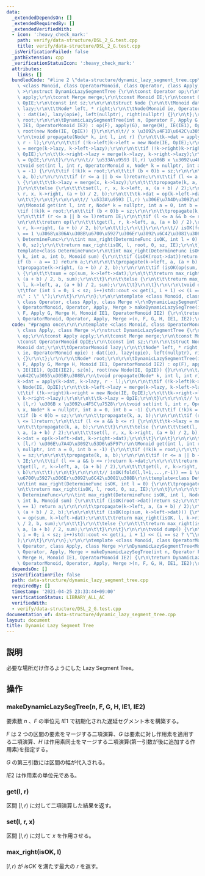 ```yaml
---
data:
  _extendedDependsOn: []
  _extendedRequiredBy: []
  _extendedVerifiedWith:
  - icon: ':heavy_check_mark:'
    path: verify/data-structure/DSL_2_G.test.cpp
    title: verify/data-structure/DSL_2_G.test.cpp
  _isVerificationFailed: false
  _pathExtension: cpp
  _verificationStatusIcon: ':heavy_check_mark:'
  attributes:
    links: []
  bundledCode: "#line 2 \"data-structure/dynamic_lazy_segment_tree.cpp\"\n\r\ntemplate\
    \ <class Monoid, class OperatorMonoid, class Operator, class Apply, class Merge\
    \ >\r\nstruct DynamicLazySegmentTree {\r\n\tconst Operator op;\r\n\tconst Apply\
    \ apply;\r\n\tconst Merge merge;\r\n\tconst Monoid IE;\r\n\tconst OperatorMonoid\
    \ OpIE;\r\n\tconst int sz;\r\n\r\n\tstruct Node {\r\n\t\tMonoid dat;\r\n\t\tOperatorMonoid\
    \ lazy;\r\n\t\tNode* left, * right;\r\n\t\tNode(Monoid ie, OperatorMonoid opie)\
    \ : dat(ie), lazy(opie), left(nullptr), right(nullptr) {}\r\n\t};\r\n\r\n\tNode*\
    \ root;\r\n\r\n\tDynamicLazySegmentTree(int n, Operator F, Apply G, Merge H, Monoid\
    \ IE1, OperatorMonoid IE2) : op(F), apply(G), merge(H), IE(IE1), OpIE(IE2), sz(n),\
    \ root(new Node(IE, OpIE)) {}\r\n\r\n\t// x \u3092\u4F1D\u642C\u3055\u305B\u308B\
    \r\n\tvoid propagate(Node* k, int l, int r) {\r\n\t\tk->dat = apply(k->dat, k->lazy,\
    \ r - l);\r\n\r\n\t\tif (!k->left)k->left = new Node(IE, OpIE);\r\n\t\tk->left->lazy\
    \ = merge(k->lazy, k->left->lazy);\r\n\r\n\t\tif (!k->right)k->right = new Node(IE,\
    \ OpIE);\r\n\t\tk->right->lazy = merge(k->lazy, k->right->lazy);\r\n\r\n\t\tk->lazy\
    \ = OpIE;\r\n\t}\r\n\r\n\t// \u533A\u9593 [l,r) \u306B x \u3092\u4F5C\u7528\r\n\
    \tvoid set(int l, int r, OperatorMonoid x, Node* k = nullptr, int a = 0, int b\
    \ = -1) {\r\n\t\tif (!k)k = root;\r\n\t\tif (b < 0)b = sz;\r\n\r\n\t\tpropagate(k,\
    \ a, b);\r\n\r\n\t\tif (r <= a || b <= l)return;\r\n\t\tif (l <= a && b <= r)\
    \ {\r\n\t\t\tk->lazy = merge(x, k->lazy);\r\n\t\t\tpropagate(k, a, b);\r\n\t\t\
    }\r\n\t\telse {\r\n\t\t\tset(l, r, x, k->left, a, (a + b) / 2);\r\n\t\t\tset(l,\
    \ r, x, k->right, (a + b) / 2, b);\r\n\t\t\tk->dat = op(k->left->dat, k->right->dat);\r\
    \n\t\t}\r\n\t}\r\n\r\n\t// \u533A\u9593 [l,r) \u306E\u7A4D\u3092\u53D6\u5F97\r\
    \n\tMonoid get(int l, int r, Node* k = nullptr, int a = 0, int b = -1) {\r\n\t\
    \tif (!k)k = root;\r\n\t\tif (b < 0)b = sz;\r\n\r\n\t\tpropagate(k, a, b);\r\n\
    \r\n\t\tif (r <= a || b <= l)return IE;\r\n\t\tif (l <= a && b <= r)return k->dat;\r\
    \n\r\n\t\treturn op(\r\n\t\t\tget(l, r, k->left, a, (a + b) / 2),\r\n\t\t\tget(l,\
    \ r, k->right, (a + b) / 2, b)\r\n\t\t);\r\n\t}\r\n\r\n\t// isOK(fold(l,l+1,...,r-1))\
    \ == 1 \u3068\u306A\u308B\u6700\u5927\u306Er\u3092\u6C42\u3081\u308B\r\n\ttemplate<class\
    \ DetermineFunc>\r\n\tint max_right(DetermineFunc isOK, int l = 0) {\r\n\t\tpropagate(root,\
    \ 0, sz);\r\n\t\treturn max_right(isOK, l, root, 0, sz, IE);\r\n\t}\r\n\r\n\t\
    template<class DetermineFunc>\r\n\tint max_right(DetermineFunc isOK, int l, Node*\
    \ k, int a, int b, Monoid sum) {\r\n\t\tif (isOK(root->dat))return sz;\r\n\t\t\
    if (b - a == 1) return a;\r\n\r\n\t\tpropagate(k->left, a, (a + b) / 2);\r\n\t\
    \tpropagate(k->right, (a + b) / 2, b);\r\n\r\n\t\tif (isOK(op(sum, k->left->dat)))\
    \ {\r\n\t\t\tsum = op(sum, k->left->dat);\r\n\t\t\treturn max_right(isOK, l, k->right,\
    \ (a + b) / 2, b, sum);\r\n\t\t}\r\n\t\telse {\r\n\t\t\treturn max_right(isOK,\
    \ l, k->left, a, (a + b) / 2, sum);\r\n\t\t}\r\n\t}\r\n\r\n\tvoid dump() {\r\n\
    \t\tfor (int i = 0; i < sz; i++)std::cout << get(i, i + 1) << (i == sz ? \"\\\
    n\" : \" \");\r\n\t}\r\n\r\n};\r\n\r\ntemplate <class Monoid, class OperatorMonoid,\
    \ class Operator, class Apply, class Merge >\r\nDynamicLazySegmentTree<Monoid,\
    \ OperatorMonoid, Operator, Apply, Merge > makeDynamicLazySegTree(int n, Operator\
    \ F, Apply G, Merge H, Monoid IE1, OperatorMonoid IE2) {\r\n\treturn DynamicLazySegmentTree<Monoid,\
    \ OperatorMonoid, Operator, Apply, Merge >(n, F, G, H, IE1, IE2);\r\n}\r\n"
  code: "#pragma once\r\n\r\ntemplate <class Monoid, class OperatorMonoid, class Operator,\
    \ class Apply, class Merge >\r\nstruct DynamicLazySegmentTree {\r\n\tconst Operator\
    \ op;\r\n\tconst Apply apply;\r\n\tconst Merge merge;\r\n\tconst Monoid IE;\r\n\
    \tconst OperatorMonoid OpIE;\r\n\tconst int sz;\r\n\r\n\tstruct Node {\r\n\t\t\
    Monoid dat;\r\n\t\tOperatorMonoid lazy;\r\n\t\tNode* left, * right;\r\n\t\tNode(Monoid\
    \ ie, OperatorMonoid opie) : dat(ie), lazy(opie), left(nullptr), right(nullptr)\
    \ {}\r\n\t};\r\n\r\n\tNode* root;\r\n\r\n\tDynamicLazySegmentTree(int n, Operator\
    \ F, Apply G, Merge H, Monoid IE1, OperatorMonoid IE2) : op(F), apply(G), merge(H),\
    \ IE(IE1), OpIE(IE2), sz(n), root(new Node(IE, OpIE)) {}\r\n\r\n\t// x \u3092\u4F1D\
    \u642C\u3055\u305B\u308B\r\n\tvoid propagate(Node* k, int l, int r) {\r\n\t\t\
    k->dat = apply(k->dat, k->lazy, r - l);\r\n\r\n\t\tif (!k->left)k->left = new\
    \ Node(IE, OpIE);\r\n\t\tk->left->lazy = merge(k->lazy, k->left->lazy);\r\n\r\n\
    \t\tif (!k->right)k->right = new Node(IE, OpIE);\r\n\t\tk->right->lazy = merge(k->lazy,\
    \ k->right->lazy);\r\n\r\n\t\tk->lazy = OpIE;\r\n\t}\r\n\r\n\t// \u533A\u9593\
    \ [l,r) \u306B x \u3092\u4F5C\u7528\r\n\tvoid set(int l, int r, OperatorMonoid\
    \ x, Node* k = nullptr, int a = 0, int b = -1) {\r\n\t\tif (!k)k = root;\r\n\t\
    \tif (b < 0)b = sz;\r\n\r\n\t\tpropagate(k, a, b);\r\n\r\n\t\tif (r <= a || b\
    \ <= l)return;\r\n\t\tif (l <= a && b <= r) {\r\n\t\t\tk->lazy = merge(x, k->lazy);\r\
    \n\t\t\tpropagate(k, a, b);\r\n\t\t}\r\n\t\telse {\r\n\t\t\tset(l, r, x, k->left,\
    \ a, (a + b) / 2);\r\n\t\t\tset(l, r, x, k->right, (a + b) / 2, b);\r\n\t\t\t\
    k->dat = op(k->left->dat, k->right->dat);\r\n\t\t}\r\n\t}\r\n\r\n\t// \u533A\u9593\
    \ [l,r) \u306E\u7A4D\u3092\u53D6\u5F97\r\n\tMonoid get(int l, int r, Node* k =\
    \ nullptr, int a = 0, int b = -1) {\r\n\t\tif (!k)k = root;\r\n\t\tif (b < 0)b\
    \ = sz;\r\n\r\n\t\tpropagate(k, a, b);\r\n\r\n\t\tif (r <= a || b <= l)return\
    \ IE;\r\n\t\tif (l <= a && b <= r)return k->dat;\r\n\r\n\t\treturn op(\r\n\t\t\
    \tget(l, r, k->left, a, (a + b) / 2),\r\n\t\t\tget(l, r, k->right, (a + b) / 2,\
    \ b)\r\n\t\t);\r\n\t}\r\n\r\n\t// isOK(fold(l,l+1,...,r-1)) == 1 \u3068\u306A\u308B\
    \u6700\u5927\u306Er\u3092\u6C42\u3081\u308B\r\n\ttemplate<class DetermineFunc>\r\
    \n\tint max_right(DetermineFunc isOK, int l = 0) {\r\n\t\tpropagate(root, 0, sz);\r\
    \n\t\treturn max_right(isOK, l, root, 0, sz, IE);\r\n\t}\r\n\r\n\ttemplate<class\
    \ DetermineFunc>\r\n\tint max_right(DetermineFunc isOK, int l, Node* k, int a,\
    \ int b, Monoid sum) {\r\n\t\tif (isOK(root->dat))return sz;\r\n\t\tif (b - a\
    \ == 1) return a;\r\n\r\n\t\tpropagate(k->left, a, (a + b) / 2);\r\n\t\tpropagate(k->right,\
    \ (a + b) / 2, b);\r\n\r\n\t\tif (isOK(op(sum, k->left->dat))) {\r\n\t\t\tsum\
    \ = op(sum, k->left->dat);\r\n\t\t\treturn max_right(isOK, l, k->right, (a + b)\
    \ / 2, b, sum);\r\n\t\t}\r\n\t\telse {\r\n\t\t\treturn max_right(isOK, l, k->left,\
    \ a, (a + b) / 2, sum);\r\n\t\t}\r\n\t}\r\n\r\n\tvoid dump() {\r\n\t\tfor (int\
    \ i = 0; i < sz; i++)std::cout << get(i, i + 1) << (i == sz ? \"\\n\" : \" \"\
    );\r\n\t}\r\n\r\n};\r\n\r\ntemplate <class Monoid, class OperatorMonoid, class\
    \ Operator, class Apply, class Merge >\r\nDynamicLazySegmentTree<Monoid, OperatorMonoid,\
    \ Operator, Apply, Merge > makeDynamicLazySegTree(int n, Operator F, Apply G,\
    \ Merge H, Monoid IE1, OperatorMonoid IE2) {\r\n\treturn DynamicLazySegmentTree<Monoid,\
    \ OperatorMonoid, Operator, Apply, Merge >(n, F, G, H, IE1, IE2);\r\n}\r\n"
  dependsOn: []
  isVerificationFile: false
  path: data-structure/dynamic_lazy_segment_tree.cpp
  requiredBy: []
  timestamp: '2021-04-25 23:33:44+09:00'
  verificationStatus: LIBRARY_ALL_AC
  verifiedWith:
  - verify/data-structure/DSL_2_G.test.cpp
documentation_of: data-structure/dynamic_lazy_segment_tree.cpp
layout: document
title: Dynamic Lazy Segment Tree
---
```


## 説明
必要な場所だけ作るようにした Lazy Segment Tree。

## 操作
### makeDynamicLazySegTree(n, F, G, H, IE1, IE2)
要素数 $n$ 、$F$ の単位元 $IE1$ で初期化された遅延セグメント木を構築する。

$F$ は $2$ つの区間の要素をマージする二項演算、$G$ は要素に対し作用素を適用する二項演算、$H$ は作用素同士をマージする二項演算(第一引数が後に追加する作用素)を指定する。

$G$ の第三引数には区間の幅が代入される。

$IE2$ は作用素の単位元である。
### get(l, r)
区間 $[l,r)$ に対して二項演算した結果を返す。
### set(l, r, x)
区間 $[l,r)$ に対して $x$ を作用させる。
### max_right(isOK, l)
$[l,r)$ が $isOK$ を満たす最大の $r$ を返す。